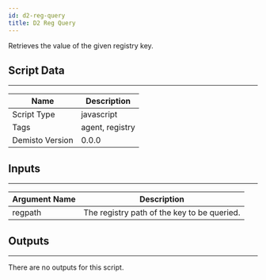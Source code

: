 ```yaml
---
id: d2-reg-query
title: D2 Reg Query
---
```


Retrieves the value of the given registry key.

## Script Data
---

| **Name** | **Description** |
| --- | --- |
| Script Type | javascript |
| Tags | agent, registry |
| Demisto Version | 0.0.0 |

## Inputs
---

| **Argument Name** | **Description** |
| --- | --- |
| regpath | The registry path of the key to be queried. |

## Outputs
---
There are no outputs for this script.
